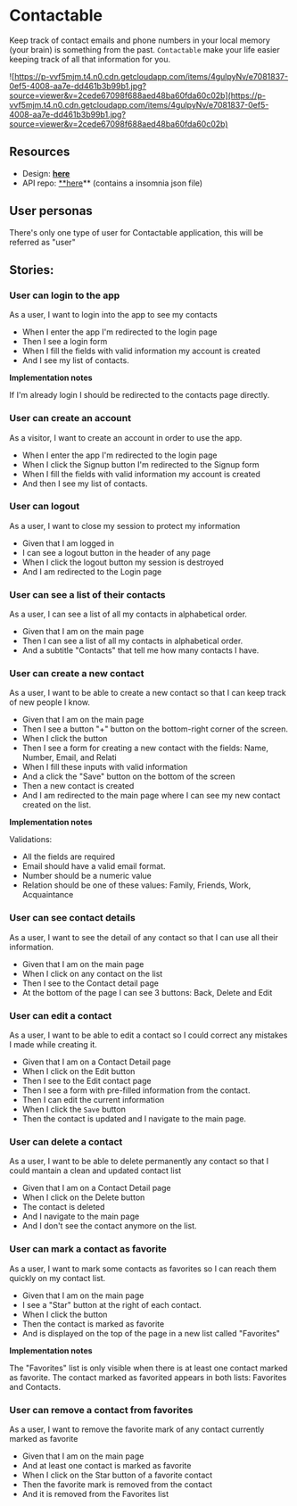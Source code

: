 # Contactable

Keep track of contact emails and phone numbers in your local memory (your brain)
is something from the past. `Contactable` make your life easier keeping track of
all that information for you.

![https://p-vvf5mjm.t4.n0.cdn.getcloudapp.com/items/4gulpyNv/e7081837-0ef5-4008-aa7e-dd461b3b99b1.jpg?source=viewer&v=2cede67098f688aed48ba60fda60c02b](https://p-vvf5mjm.t4.n0.cdn.getcloudapp.com/items/4gulpyNv/e7081837-0ef5-4008-aa7e-dd461b3b99b1.jpg?source=viewer&v=2cede67098f688aed48ba60fda60c02b)

## Resources

- Design: [**here**](https://www.figma.com/file/gAfbtV6U3DW5m1zNDrPSQT/Contactable?node-id=0%3A1)
- API repo: [**here](https://github.com/codeableorg/contactable-js-api)** (contains a insomnia json file)

## **User personas**

There's only one type of user for Contactable application, this will be referred
as "user"

## **Stories:**

### **User can login to the app**

As a user, I want to login into the app to see my contacts

- When I enter the app I'm redirected to the login page
- Then I see a login form
- When I fill the fields with valid information my account is created
- And I see my list of contacts.

**Implementation notes**

If I'm already login I should be redirected to the contacts page directly.

### **User can create an account**

As a visitor, I want to create an account in order to use the app.

- When I enter the app I'm redirected to the login page
- When I click the Signup button I'm redirected to the Signup form
- When I fill the fields with valid information my account is created
- And then I see my list of contacts.

### **User can logout**

As a user, I want to close my session to protect my information

- Given that I am logged in
- I can see a logout button in the header of any page
- When I click the logout button my session is destroyed
- And I am redirected to the Login page

### **User can see a list of their contacts**

As a user, I can see a list of all my contacts in alphabetical order.

- Given that I am on the main page
- Then I can see a list of all my contacts in alphabetical order.
- And a subtitle "Contacts" that tell me how many contacts I have.

### **User can create a new contact**

As a user, I want to be able to create a new contact so that I can keep track of
new people I know.

- Given that I am on the main page
- Then I see a button "+" button on the bottom-right corner of the screen.
- When I click the button
- Then I see a form for creating a new contact with the fields: Name, Number,
  Email, and Relati
- When I fill these inputs with valid information
- And a click the "Save" button on the bottom of the screen
- Then a new contact is created
- And I am redirected to the main page where I can see my new contact created on
  the list.

**Implementation notes**

Validations:

- All the fields are required
- Email should have a valid email format.
- Number should be a numeric value
- Relation should be one of these values: Family, Friends, Work, Acquaintance

### **User can see contact details**

As a user, I want to see the detail of any contact so that I can use all their
information.

- Given that I am on the main page
- When I click on any contact on the list
- Then I see to the Contact detail page
- At the bottom of the page I can see 3 buttons: Back, Delete and Edit

### **User can edit a contact**

As a user, I want to be able to edit a contact so I could correct any mistakes I
made while creating it.

- Given that I am on a Contact Detail page
- When I click on the Edit button
- Then I see to the Edit contact page
- Then I see a form with pre-filled information from the contact.
- Then I can edit the current information
- When I click the `Save` button
- Then the contact is updated and I navigate to the main page.

### **User can delete a contact**

As a user, I want to be able to delete permanently any contact so that I could
mantain a clean and updated contact list

- Given that I am on a Contact Detail page
- When I click on the Delete button
- The contact is deleted
- And I navigate to the main page
- And I don't see the contact anymore on the list.

### **User can mark a contact as favorite**

As a user, I want to mark some contacts as favorites so I can reach them quickly
on my contact list.

- Given that I am on the main page
- I see a "Star" button at the right of each contact.
- When I click the button
- Then the contact is marked as favorite
- And is displayed on the top of the page in a new list called "Favorites"

**Implementation notes**

The "Favorites" list is only visible when there is at least one contact marked
as favorite. The contact marked as favorited appears in both lists: Favorites
and Contacts.

### **User can remove a contact from favorites**

As a user, I want to remove the favorite mark of any contact currently marked as
favorite

- Given that I am on the main page
- And at least one contact is marked as favorite
- When I click on the Star button of a favorite contact
- Then the favorite mark is removed from the contact
- And it is removed from the Favorites list

